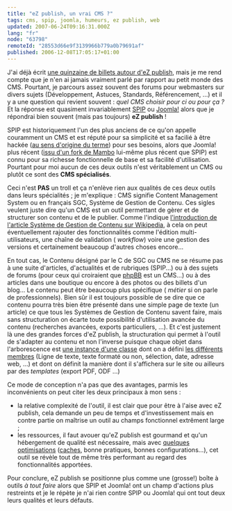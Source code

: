 ```yaml
---
title: "eZ publish, un vrai CMS ?"
tags: cms, spip, joomla, humeurs, ez publish, web
updated: 2007-06-24T09:16:31.000Z
lang: "fr"
node: "63798"
remoteId: "28553d66e9f3139966b779a0b79691af"
published: 2006-12-08T17:05:17+01:00
---
```

 
J'ai déjà écrit [une quinzaine de billets autour d'eZ publish](/tag/ez-publish), mais je me rend compte que je n'en ai jamais vraiment parlé par rapport au petit monde des CMS. Pourtant, je parcours assez souvent des forums pour webmasters sur divers sujets (Développement, Astuces, Standards, Référencement, ...) et il y a une question qui revient souvent : *quel CMS choisir pour ci ou pour ça ?* Et la réponse est quasiment invariablement [SPIP](http://www.spip.net) ou [Joomla!](http://www.joomla.org/) alors que je répondrai bien souvent (mais pas toujours) **eZ publish** !

 
SPIP est historiquement l'un des plus anciens de ce qu'on appelle couramment un CMS et est réputé pour sa simplicité et sa facilié à être hackée ([au sens d'origine du terme](http://fr.wikipedia.org/wiki/Hacker)) pour ses besoins, alors que Joomla! plus récent ([issu d'un fork de Mambo](http://forum.joomlafacile.com/showthread.php?t=1894) lui-même plus récent que SPIP) est connu pour sa richesse fonctionnelle de base et sa facilité d'utilisation. Pourtant pour moi aucun de ces deux outils n'est véritablement un CMS ou plutôt ce sont des **CMS spécialisés**.

 
Ceci n'est **PAS** un troll et ça n'enlève rien aux qualités de ces deux outils dans leurs spécialités ; je m'explique : CMS signifie Content Management System ou en français SGC, Système de Gestion de Contenu. Ces sigles veulent juste dire qu'un CMS est un outil permettant de gèrer et de structurer son contenu et de le publier. Comme l'indique [l'introduction de l'article Système de Gestion de Contenu sur Wikipedia](http://fr.wikipedia.org/wiki/Syst%C3%83%C2%A8me_de_gestion_de_contenu), à cela on peut éventuellement rajouter des fonctionnalités comme l'édition multi-utilisateurs, une chaîne de validation ( *workflow*) voire une gestion des versions et certainement beaucoup d'autres choses encore...

 
En tout cas, le Contenu désigné par le C de SGC ou CMS ne se résume pas à une suite d'articles, d'actualités et de rubriques (SPIP...) ou à des sujets de forums (pour ceux qui croiraient que [phpBB](http://www.phpbb.com/) est un CMS...) ou à des articles dans une boutique ou encore à des photos ou des billets d'un blog... Le contenu peut être beaucoup plus spécifique ( *métier* si on parle de professionnels). Bien sûr il est toujours possible de se dire que ce contenu pourra très bien être présenté dans une simple page de texte (un article) ce que tous les Systèmes de Gestion de Contenu savent faire, mais sans structuration on écarte toute possibilité d'utilisation avancée du contenu (recherches avancées, exports particuliers, ...). Et c'est justement là une des grandes forces d'eZ publish, la structuration qui permet à l'outil de s'adapter au contenu et non l'inverse puisque chaque objet dans l'arborescence est [une instance d'une classe](http://ez.no/doc/ez_publish/technical_manual/3_8/concepts_and_basics/content_management/the_content_class) dont on a défini [les différents membres](http://ez.no/doc/ez_publish/technical_manual/3_8/concepts_and_basics/content_management/datatypes) (Ligne de texte, texte formaté ou non, sélection, date, adresse web, ...) et dont on définit la manière dont il s'affichera sur le site ou ailleurs par des *templates* (export PDF, ODF ...)

 
Ce mode de conception n'a pas que des avantages, parmis les inconvénients on peut citer les deux principaux à mon sens :

  * la relative complexité de l'outil, il est clair que pour être à l'aise avec eZ publish, cela demande un peu de temps et d'investissement mais en contre partie on maîtrise un outil au champs fonctionnel extrêment large ;
 * les ressources, il faut avouer qu'eZ publish est gourmand et qu'un hébergement de qualité est nécessaire, mais avec [quelques optimisations](http://ezpedia.org/wiki/en/ez/performance) ([caches](/post/ez-publish-et-son-cache), bonne pratiques, bonnes configurations...), cet outil se révèle tout de même très performant au regard des fonctionnalités apportées.
 
 
Pour conclure, eZ publish se positionne plus comme une (grosse!) boîte à outils *à tout faire* alors que SPIP et Joomla! ont un champ d'actions plus restreints et je le répète je n'ai rien contre SPIP ou Joomla! qui ont tout deux leurs qualités et leurs défauts.

